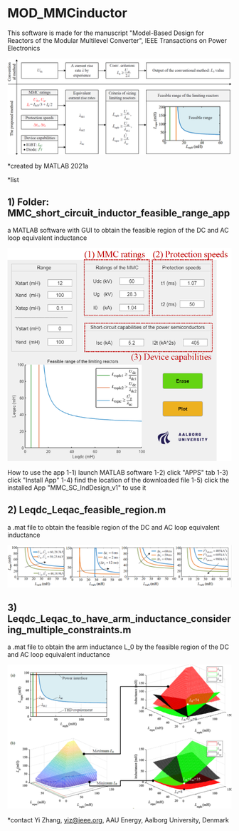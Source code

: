 # MOD_MMCinductor
This software is made for the manuscript "Model-Based Design for Reactors of the Modular Multilevel Converter", IEEE Transactions on Power Electronics

![Alt text](/images/method_figure.png)

*created by MATLAB 2021a

*list
## 1) Folder: MMC_short_circuit_inductor_feasible_range_app
a MATLAB software with GUI to obtain the feasible region of the DC and AC loop equivalent inductance

![Alt text](/images/GUI_figure.png)

How to use the app
1-1) launch MATLAB software
1-2) click "APPS" tab
1-3) click "Install App"
1-4) find the location of the downloaded file
1-5) click the installed App "MMC_SC_IndDesign_v1" to use it



## 2) Leqdc_Leqac_feasible_region.m
a .mat file to obtain the feasible region of the DC and AC loop equivalent inductance

![Alt text](/images/Leqdc_Leqac_figure.png)

## 3) Leqdc_Leqac_to_have_arm_inductance_considering_multiple_constraints.m
a .mat file to obtain the arm inductance L_0 by the feasible region of the DC and AC loop equivalent inductance

![Alt text](/images/all_conditions_figure.png)

*contact
Yi Zhang, yiz@ieee.org, AAU Energy, Aalborg University, Denmark
